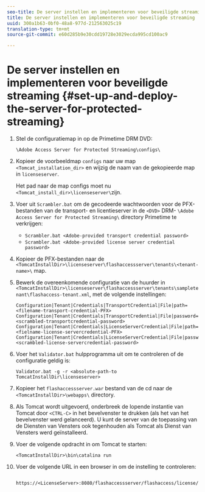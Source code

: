 ```yaml
---
seo-title: De server instellen en implementeren voor beveiligde streaming
title: De server instellen en implementeren voor beveiligde streaming
uuid: 300a1b63-0bf0-48a8-977d-212563025c19
translation-type: tm+mt
source-git-commit: e60d285b9e30cdd19728e3029ecda995cd100ac9

---
```



# De server instellen en implementeren voor beveiligde streaming {#set-up-and-deploy-the-server-for-protected-streaming}

1. Stel de configuratiemap in op de Primetime DRM DVD:

   `\Adobe Access Server for Protected Streaming\configs\`
1. Kopieer de voorbeeldmap `configs` naar uw map `<Tomcat_installation_dir>` en wijzig de naam van de gekopieerde map in `licenseserver`.

   Het pad naar de map configs moet nu `<Tomcat_install_dir>\licenseserver\`zijn.
1. Voer uit `Scrambler.bat` om de gecodeerde wachtwoorden voor de PFX-bestanden van de transport- en licentieserver in de `<DVD>` DRM- `\Adobe Access Server for Protected Streaming\` directory Primetime te verkrijgen:

   * `Scrambler.bat <Adobe-provided transport credential password>`
   * `Scrambler.bat <Adobe-provided license server credential password>`

1. Kopieer de PFX-bestanden naar de `<TomcatInstallDir>\licenseserver\flashaccessserver\tenants\<tenant-name>\` map.
1. Bewerk de overeenkomende configuratie van de huurder in `<TomcatInstallDir>\licenseserver\flashaccessserver\tenants\sampletenant\flashaccess-tenant.xml`, met de volgende instellingen:

   ```
   Configuration|Tenant|Credentials|TransportCredential|File|path=<filename-transport-credential-PFX> 
   Configuration|Tenant|Credentials|TransportCredential|File|password=<scrambled-transportcredential-password> 
   Configuration|Tenant|Credentials|LicenseServerCredential|File|path=<fielname-license-servercredential-PFX> 
   Configuration|Tenant|Credentials|LicenseServerCredential|File|password=<scrambled-license-servercredential-password>
   ```

1. Voer het `Validator.bat` hulpprogramma uit om te controleren of de configuratie geldig is:

   ```
   Validator.bat -g -r <absolute-path-to TomcatInstallDir\licenseserver>
   ```

1. Kopieer het `flashaccessserver.war` bestand van de cd naar de `<TomcatInstallDir>\webapps\` directory.
1. Als Tomcat wordt uitgevoerd, onderbreek de lopende instantie van Tomcat door `<CTRL-C>` in het bevelvenster te drukken (als het van het bevelvenster werd gelanceerd). U kunt de server van de toepassing van de Diensten van Vensters ook tegenhouden als Tomcat als Dienst van Vensters werd geïnstalleerd.
1. Voer de volgende opdracht in om Tomcat te starten:

   ```
   <TomcatInstallDir>\bin\catalina run
   ```

1. Voer de volgende URL in een browser in om de instelling te controleren:

   ```
    https://<LicenseServer>:8080/flashaccessserver/flashaccess/license/v2
   ```
